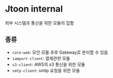 # Jtoon internal

외부 시스템과 통신을 위한 모듈의 집함

## 종류
- `core-web`: 모안 모듈 추후 Gateway로 분리할 수 있음
- `iamport-client`: 결제관련 모듈
- `s3-client`: AWS의 s3 통신을 위한 모듈
- `smtp-client`: smtp 요청을 위한 모듈